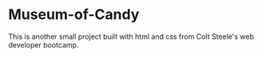 # Museum-of-Candy
This is another small project built with html and css from Colt Steele's web developer bootcamp.

